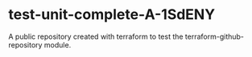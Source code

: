 # test-unit-complete-A-1SdENY
A public repository created with terraform to test the terraform-github-repository module.
